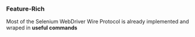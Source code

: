 ### Feature-Rich

Most of the Selenium WebDriver Wire Protocol is already implemented and wraped
in **useful commands**